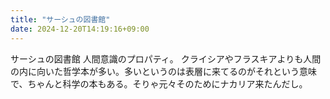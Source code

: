 ```yaml
---
title: "サーシュの図書館"
date: 2024-12-20T14:19:16+09:00
---
```

サーシュの図書館
人間意識のプロパティ。
クライシアやフラスキアよりも人間の内に向いた哲学本が多い。多いというのは表層に来てるのがそれという意味で、ちゃんと科学の本もある。そりゃ元々そのためにナカリア来たんだし。
